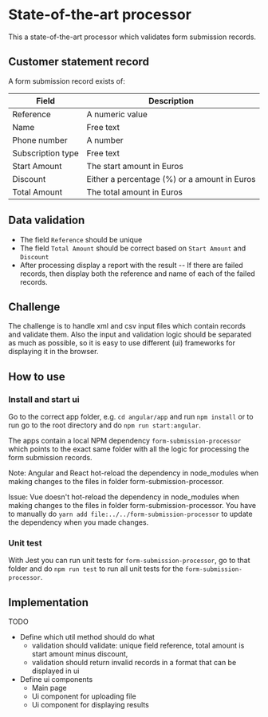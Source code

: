 # State-of-the-art processor

This a state-of-the-art processor which validates form submission records.

## Customer statement record

A form submission record exists of:

| Field | Description |
| --- | --- |
|Reference |A numeric value|
|Name |Free text|
|Phone number |A number|
|Subscription type|Free text|
|Start Amount |The start amount in Euros|
|Discount |Either a percentage (%) or a amount in Euros|
|Total Amount |The total amount in Euros|

## Data validation

- The field `Reference` should be unique
- The field `Total Amount` should be correct based on `Start Amount` and `Discount`
- After processing display a report with the result
-- If there are failed records, then display both the reference and name of each of the failed records.

## Challenge

The challenge is to handle xml and csv input files which contain records and validate them.
Also the input and validation logic should be separated as much as possible, so it is easy to use different (ui) frameworks for displaying it in the browser.

## How to use

### Install and start ui

Go to the correct app folder, e.g. `cd angular/app` and run `npm install` or to run go to the root directory and do `npm run start:angular`.

The apps contain a local NPM dependency `form-submission-processor` which points to the exact same folder with all the logic for processing the form submission records.

Note: Angular and React hot-reload the dependency in node_modules when making changes to the files in folder form-submission-processor.

Issue: Vue doesn't hot-reload the dependency in node_modules when making changes to the files in folder form-submission-processor. You have to manually do `yarn add file:../../form-submission-processor` to update the dependency when you made changes.

### Unit test

With Jest you can run unit tests for `form-submission-processor`, go to that folder and do `npm run test` to run all unit tests for the `form-submission-processor`.

## Implementation

TODO
- Define which util method should do what
    - validation should validate: unique field reference, total amount is start amount minus discount, 
    - validation should return invalid records in a format that can be displayed in ui
- Define ui components
    - Main page
    - Ui component for uploading file
    - Ui component for displaying results